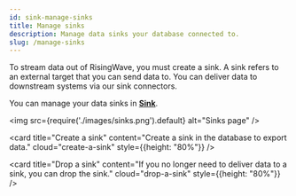 ```yaml
---
id: sink-manage-sinks
title: Manage sinks
description: Manage data sinks your database connected to.
slug: /manage-sinks
---
```


To stream data out of RisingWave, you must create a sink. A sink refers to an external target that you can send data to. You can deliver data to downstream systems via our sink connectors.

You can manage your data sinks in [**Sink**](https://risingwave.cloud/sink/).

<img
  src={require('./images/sinks.png').default}
  alt="Sinks page"
/>

<grid
 container
 direction="row"
 spacing="15"
 justifyContent="space-between"
 justifyItems="stretch"
 alignItems="stretch">

<grid item xs={12} sm={6} md={6}>

<card
title="Create a sink"
content="Create a sink in the database to export data."
cloud="create-a-sink"
style={{height: "80%"}}
/>

</grid>

<grid item xs={12} sm={6} md={6}>

<card
title="Drop a sink"
content="If you no longer need to deliver data to a sink, you can drop the sink."
cloud="drop-a-sink"
style={{height: "80%"}}
/>
  
</grid>

</grid>

